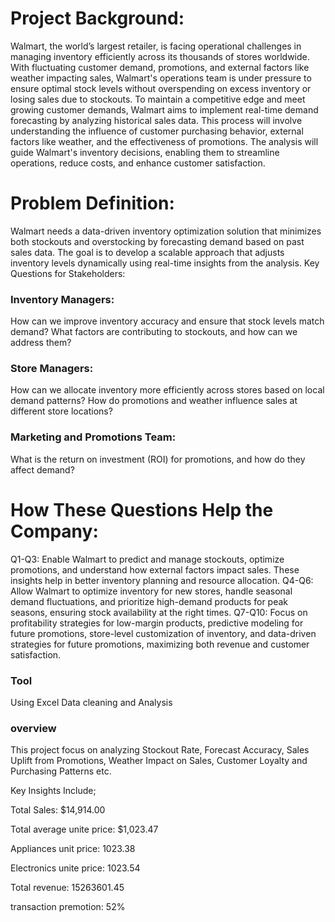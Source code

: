 # Project Background:

Walmart, the world’s largest retailer, is facing operational challenges in managing inventory efficiently across its thousands of stores worldwide. With fluctuating customer demand, promotions, and external factors like weather impacting sales, Walmart's operations team is under pressure to ensure optimal stock levels without overspending on excess inventory or losing sales due to stockouts.
To maintain a competitive edge and meet growing customer demands, Walmart aims to implement real-time demand forecasting by analyzing historical sales data. This process will involve understanding the influence of customer purchasing behavior, external factors like weather, and the effectiveness of promotions. The analysis will guide Walmart's inventory decisions, enabling them to streamline operations, reduce costs, and enhance customer satisfaction.

# Problem Definition:

Walmart needs a data-driven inventory optimization solution that minimizes both stockouts and overstocking by forecasting demand based on past sales data. The goal is to develop a scalable approach that adjusts inventory levels dynamically using real-time insights from the analysis.
Key Questions for Stakeholders:

### Inventory Managers:
How can we improve inventory accuracy and ensure that stock levels match demand?
What factors are contributing to stockouts, and how can we address them?
### Store Managers:
How can we allocate inventory more efficiently across stores based on local demand patterns?
How do promotions and weather influence sales at different store locations?
### Marketing and Promotions Team:
What is the return on investment (ROI) for promotions, and how do they affect demand?

# How These Questions Help the Company:
Q1-Q3: Enable Walmart to predict and manage stockouts, optimize promotions, and understand how external factors impact sales. These insights help in better inventory planning and resource allocation.
Q4-Q6: Allow Walmart to optimize inventory for new stores, handle seasonal demand fluctuations, and prioritize high-demand products for peak seasons, ensuring stock availability at the right times.
Q7-Q10: Focus on profitability strategies for low-margin products, predictive modeling for future promotions, store-level customization of inventory, and data-driven strategies for future promotions, maximizing both revenue and customer satisfaction.

### Tool
Using Excel Data cleaning and Analysis

### overview
This project focus on analyzing Stockout Rate, Forecast Accuracy, Sales Uplift from Promotions, Weather Impact on Sales, Customer Loyalty and Purchasing Patterns etc.



Key Insights Include;



Total Sales: $14,914.00 

Total average unite price: $1,023.47

Appliances unit price: 1023.38

Electronics unite price: 1023.54

Total revenue: 15263601.45

transaction premotion: 52%






